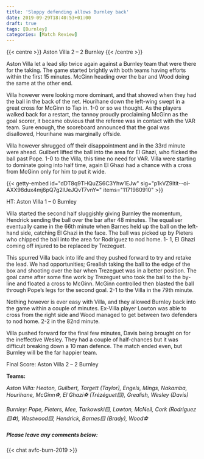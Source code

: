 ```yaml
---
title: 'Sloppy defending allows Burnley back'
date: 2019-09-29T18:40:53+01:00
draft: true
tags: [Burnley]
categories: [Match Review]
---
```


{{< centre >}} Aston Villa 2 – 2 Burnley {{< /centre >}}


Aston Villa let a lead slip twice again against a Burnley team that were there for the taking. The game started brightly with both teams having efforts within the first 15 minutes. McGinn heading over the bar and Wood doing the same at the other end.

Villa however were looking more dominant, and that showed when they had the ball in the back of the net. Hourihane down the left-wing swept in a great cross for McGinn to Tap in. 1-0 or so we thought. As the players walked back for a restart, the tannoy proudly proclaiming McGinn as the goal scorer, it became obvious that the referee was in contact with the VAR team. Sure enough, the scoreboard announced that the goal was disallowed, Hourihane was marginally offside.

Villa however shrugged off their disappointment and in the 33rd minute were ahead. Guilbert lifted the ball into the area for El Ghazi, who flicked the ball past Pope. 1-0 to the Villa, this time no need for VAR. Villa were starting to dominate going into half time, again El Ghazi had a chance with a cross from McGinn only for him to put it wide.

{{< getty-embed id="dDT8q9THQuZS6C3Yhw1EJw"
                sig="p1kVZ9ltit--oi-AXX98dux4mj6pQ7g2lUeJQvT7vnY=" 
                items="1171980910" >}}

HT: Aston Villa 1 – 0 Burnley

Villa started the second half sluggishly giving Burnley the momentum, Hendrick sending the ball over the bar after 48 minutes. The equaliser eventually came in the 66th minute when Barnes held up the ball on the left-hand side, catching El Ghazi in the face. The ball was picked up by Pieters who chipped the ball into the area for Rodriguez to nod home. 1- 1, El Ghazi coming off injured to be replaced by Trezeguet.

This spurred Villa back into life and they pushed forward to try and retake the lead. We had opportunities; Grealish taking the ball to the edge of the box and shooting over the bar when Trezeguet was in a better position. The goal came after some fine work by Trezeguet who took the ball to the by-line and floated a cross to McGinn. McGinn controlled then blasted the ball through Pope’s legs for the second goal. 2-1 to the Villa in the 79th minute.

Nothing however is ever easy with Villa, and they allowed Burnley back into the game within a couple of minutes. Ex-Villa player Lowton was able to cross from the right side and Wood managed to get between two defenders to nod home. 2-2 in the 82nd minute.

Villa pushed forward for the final few minutes, Davis being brought on for the ineffective Wesley. They had a couple of half-chances but it was difficult breaking down a 10 man defence. The match ended even, but Burnley will be the far happier team.

Final Score: Aston Villa 2 – 2 Burnley

**Teams:**

*Aston Villa: Heaton, Guilbert, Targett (Taylor), Engels, Mings, Nakamba, Hourihane, McGinn⚽️, El Ghazi⚽️ (Trézéguet🟨), Grealish, Wesley (Davis)*

*Burnley: Pope, Pieters, Mee, Tarkowski🟨, Lowton, McNeil, Cork (Rodriguez🟨⚽️), Westwood🟨, Hendrick, Barnes🟨 (Brady), Wood⚽️*

##### Please leave any comments below:

{{< chat avfc-burn-2019 >}}